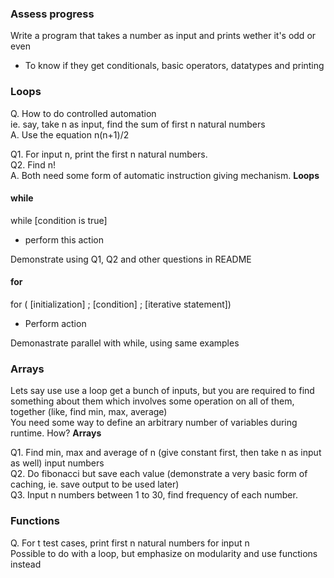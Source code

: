 ### Assess progress
Write a program that takes a number as input and prints wether it's odd or even
- To know if they get conditionals, basic operators, datatypes and printing

### Loops
Q. How to do controlled automation  
ie. say, take n as input, find the sum of first n natural numbers  
A. Use the equation n(n+1)/2

Q1. For input n, print the first n natural numbers.  
Q2. Find n!   
A. Both need some form of automatic instruction giving mechanism. **Loops**

#### while
while [condition is true]  
-   perform this action

Demonstrate using Q1, Q2 and other questions in README

#### for
for ( [initialization] ;  [condition] ; [iterative statement])
-   Perform action

Demonastrate parallel with while, using same examples

### Arrays
Lets say use use a loop get a bunch of inputs, but you are required to find something about them which involves some operation on all of them, together (like, find min, max, average)  
You need some way to define an arbitrary number of variables during runtime. How? **Arrays**

Q1. Find min, max and average of n (give constant first, then take n as input as well) input numbers  
Q2. Do fibonacci but save each value (demonstrate a very basic form of caching, ie. save output to be used later)  
Q3. Input n numbers between 1 to 30, find frequency of each number.

### Functions
Q. For t test cases, print first n natural numbers for input n   
Possible to do with a loop, but emphasize on modularity and use functions instead